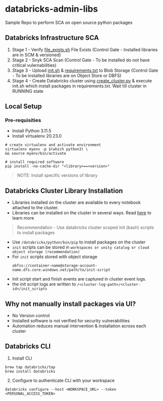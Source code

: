 # databricks-admin-libs

Sample Repo to perform SCA on open source python packages


## Databricks Infrastructure SCA

1. Stage 1 - Verify [file_exists.sh](scripts/file_exists.sh) File Exists (Control Gate - Installed libraries are in SCM & versioned)
2. Stage 2 - Snyk SCA Scan (Control Gate - To be installed do not have critical vulernabilities)
3. Stage 3 - Upload [init.sh](scripts/init.sh) & [requirements.txt](requirements.txt) to Blob Storage (Control Gate - To be installed libraries are on Object Store or DBFS)
4. Stage 4 - Create Databricks cluster using [create_cluster.py](scripts/create_cluster.py) & execute init.sh which install packages in requirements.txt. Wait till cluster in RUNNING state


## Local Setup

### Pre-requisities
* Install Python        3.11.5
* Install virtualenv    20.23.0

```
# create virtualenv and activate environment
virtualenv myenv -p $(which python3) \
&& source myenv/bin/activate

# install required software
pip install -no-cache-dir "<library>==<version>"
```
> NOTE: Install specific versions of library

## Databricks Cluster Library Installation

* Libraries installed on the cluster are available to every notebook attached to the cluster.
* Libraries can be installed on the cluster in several ways. Read [here](https://docs.databricks.com/en/libraries/cluster-libraries.html) to learn more
> Recommendation - Use databricks cluster scoped init (bash) scripts to install packages
* Use `/databricks/python/bin/pip` to install packages on the cluster
* `init` scripts can be stored in `workspaces or unity catalog or cloud object storage (recommendation)`
* For `init` scripts stored with object storage 
    ```
    abfss://container-name@storage-account-name.dfs.core.windows.net/path/to/init-script
    ```
* Init script start and finish events are captured in cluster event logs.
* the init script logs are written to `/<cluster-log-path>/<cluster-id>/init_scripts`

## Why not manually install packages via UI?

* No Version control
* Installed software is not verified for security vulnerabilities
* Automation reduces manual intervention & installation across each cluster


## Databricks CLI

1.  Install CLI
```
brew tap databricks/tap
brew install databricks
```

2. Configure to authenticate CLI with your workspace

```
databricks configure --host <WORKSPACE_URL> --token <PERSONAL_ACCESS_TOKEN>
```



